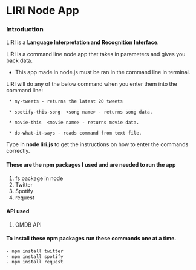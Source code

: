 
# LIRI Node App

### Introduction

LIRI is a **Language Interpretation and Recognition Interface**.

LIRI is a command line node app that takes in parameters and gives you back data.
* This app made in node.js must be ran in the command line in terminal.


LIRI will do any of the below command when you enter them into the command line:

     * my-tweets - returns the latest 20 tweets

     * spotify-this-song  <song name> - returns song data.

     * movie-this  <movie name> - returns movie data.

     * do-what-it-says - reads command from text file.

Type in **node liri.js** to get the instructions on how to enter the commands correctly. 


#### These are the npm packages I used and are needed to run the app

1. fs package in node
1. Twitter
1. Spotify
1. request

#### API used
1. OMDB API


#### To install these npm packages run these commands one at a time.

    - npm install twitter
    - npm install spotify
    - npm install request
